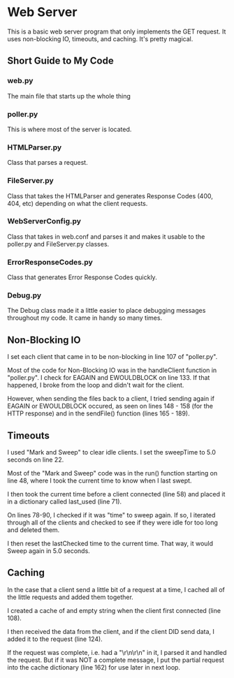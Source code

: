 # Web Server

This is a basic web server program that only implements the GET request.  It uses non-blocking IO, timeouts, and caching.  It's pretty magical.

## Short Guide to My Code

### web.py

The main file that starts up the whole thing

### poller.py

This is where most of the server is located.

### HTMLParser.py

Class that parses a request.

### FileServer.py

Class that takes the HTMLParser and generates Response Codes (400, 404, etc) depending on what the client requests.

### WebServerConfig.py

Class that takes in web.conf and parses it and makes it usable to the poller.py and FileServer.py classes.

### ErrorResponseCodes.py

Class that generates Error Response Codes quickly.

### Debug.py

The Debug class made it a little easier to place debugging messages throughout my code.  It came in handy so many times.  

## Non-Blocking IO

I set each client that came in to be non-blocking in line 107 of "poller.py".

Most of the code for Non-Blocking IO was in the handleClient function in "poller.py".  I check for EAGAIN and EWOULDBLOCK on line 133.  If that happened, I broke from the loop and didn't wait for the client.

However, when sending the files back to a client, I tried sending again if EAGAIN or EWOULDBLOCK occured, as seen on lines 148 - 158 (for the HTTP response) and in the sendFile() function (lines 165 - 189). 

## Timeouts

I used "Mark and Sweep" to clear idle clients.  I set the sweepTime to 5.0 seconds on line 22.  

Most of the "Mark and Sweep" code was in the run() function starting on line 48, where I took the current time to know when I last swept.  

I then took the current time before a client connected (line 58) and placed it in a dictionary called last_used (line 71).  

On lines 78-90, I checked if it was "time" to sweep again.  If so, I iterated through all of the clients and checked to see if they were idle for too long and deleted them.

I then reset the lastChecked time to the current time.  That way, it would Sweep again in 5.0 seconds.


## Caching

In the case that a client send a little bit of a request at a time, I cached all of the little requests and added them together.

I created a cache of and empty string when the client first connected (line 108).

I then received the data from the client, and if the client DID send data, I added it to the request (line 124).  

If the request was complete, i.e. had a "\r\n\r\n" in it, I parsed it and handled the request.  But if it was NOT a complete message, I put the partial request into the cache dictionary (line 162) for use later in next loop.